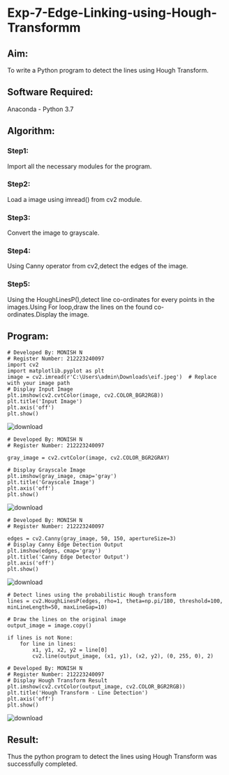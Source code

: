 # Exp-7-Edge-Linking-using-Hough-Transformm

## Aim:
To write a Python program to detect the lines using Hough Transform.

## Software Required:
Anaconda - Python 3.7

## Algorithm:
### Step1:

Import all the necessary modules for the program.
### Step2:

Load a image using imread() from cv2 module.
### Step3:

Convert the image to grayscale.
### Step4:

Using Canny operator from cv2,detect the edges of the image.
### Step5:

Using the HoughLinesP(),detect line co-ordinates for every points in the images.Using For loop,draw the lines on the found co-ordinates.Display the image.
## Program:
```
# Developed By: MONISH N
# Register Number: 212223240097
import cv2
import matplotlib.pyplot as plt
image = cv2.imread(r'C:\Users\admin\Downloads\eif.jpeg')  # Replace with your image path
# Display Input Image
plt.imshow(cv2.cvtColor(image, cv2.COLOR_BGR2RGB))
plt.title('Input Image')
plt.axis('off')
plt.show()
```
![download](https://github.com/user-attachments/assets/f480d966-9dd2-4135-97d2-08d4986113c7)
```
# Developed By: MONISH N
# Register Number: 212223240097

gray_image = cv2.cvtColor(image, cv2.COLOR_BGR2GRAY)

# Display Grayscale Image
plt.imshow(gray_image, cmap='gray')
plt.title('Grayscale Image')
plt.axis('off')
plt.show()
```
![download](https://github.com/user-attachments/assets/a22afc37-e376-4f9b-a31e-cb7ba91829cb)



```
# Developed By: MONISH N
# Register Number: 212223240097

edges = cv2.Canny(gray_image, 50, 150, apertureSize=3)
# Display Canny Edge Detection Output   
plt.imshow(edges, cmap='gray')
plt.title('Canny Edge Detector Output')
plt.axis('off')
plt.show()
```
![download](https://github.com/user-attachments/assets/5bc8a797-6566-40df-80b4-5e0ee6303fc7)


```
# Detect lines using the probabilistic Hough transform
lines = cv2.HoughLinesP(edges, rho=1, theta=np.pi/180, threshold=100, minLineLength=50, maxLineGap=10)

# Draw the lines on the original image
output_image = image.copy()

if lines is not None:
    for line in lines:
        x1, y1, x2, y2 = line[0]
        cv2.line(output_image, (x1, y1), (x2, y2), (0, 255, 0), 2)

```
```
# Developed By: MONISH N
# Register Number: 212223240097
# Display Hough Transform Result
plt.imshow(cv2.cvtColor(output_image, cv2.COLOR_BGR2RGB))
plt.title('Hough Transform - Line Detection')
plt.axis('off')
plt.show()

```
![download](https://github.com/user-attachments/assets/895bc021-03c8-403e-87a3-b80f95f5220f)


## Result: 
Thus the python program to detect the lines using Hough Transform was successfully completed.
 
